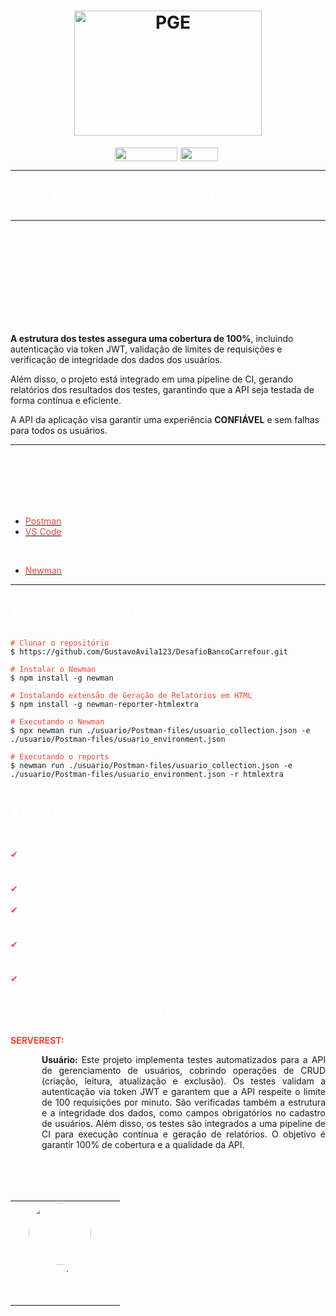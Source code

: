 <h1 align="center">
    <img src="https://encrypted-tbn0.gstatic.com/images?q=tbn:ANd9GcSViCoMGDM9XiBXvlyB07xGRIIidiLMPfDxyQ&s" alt="PGE" height="200" width="300">
    <br>
</h1>

<div style="display: flex; justify-content: center;">
<a href="https://github.com/GustavoAvila123/DesafioBancoCarrefour"><img src="https://img.shields.io/badge/-COMMITS-f44336?style=for-the-badge&logo=github&logoColor=white" width="100" height="22" style="margin-right: 5px;"/></a>
<a href="https://serverest.dev/#/"><img src="https://img.shields.io/badge/-API-1da750?style=for-the-badge&logo=internet-explorer&logoColor=White" width="60" height="22" style="margin-right: 5px;"/></a>
</div>

---

<h4 align="center" style="color: white; font-size: 20px;">
    🚧 AUTOMAÇÃO DE TESTES | BACK-END 🚧
</h4>

---

## <font color="white">💻 SOBRE O PROJETO</font>

<p style="color: white;">Este projeto é um conjunto abrangente de testes automatizados para <strong>garantir a funcionalidade e a integridade da API de Gerenciamento de Usuários.</strong><br>
Ele cobre todos os aspectos da API RESTful, incluindo operações de CRUD (criação, leitura, atualização e exclusão) de usuários.<br>

<strong>A estrutura dos testes assegura uma cobertura de 100%</strong>, incluindo autenticação via token JWT, validação de limites de requisições e verificação de integridade dos dados dos usuários.<br>

Além disso, o projeto está integrado em uma pipeline de CI, gerando relatórios dos resultados dos testes, garantindo que a API seja testada de forma contínua e eficiente.<br>

A API da aplicação visa garantir uma experiência <strong>CONFIÁVEL</strong> e sem falhas para todos os usuários.</p>

---

## <font color="white">🛠️ TECNOLOGIAS UTILIZADAS</font>

<font color="white">O projeto foi desenvolvido utilizando as seguintes tecnologias:</font>

- [<span style="color: #f44336;">Postman</span>](https://www.postman.com/)
- [<span style="color: #f44336;">VS Code</span>](https://code.visualstudio.com/)

<font color="white">Além disso, temos as seguintes dependências:</font>

- [<span style="color: #f44336;">Newman</span>](https://www.npmjs.com/package/newman)

---

## <font color="white">📂 COMO BAIXAR O PROJETO</font>

<pre>
<code class="language-bash">
<span style="color: #f44336;"># Clonar o repositório</span>
$ https://github.com/GustavoAvila123/DesafioBancoCarrefour.git

<span style="color: #f44336;"># Instalar o Newman</span>
$ npm install -g newman

<span style="color: #f44336;"># Instalando extensão de Geração de Relatórios em HTML</span>
$ npm install -g newman-reporter-htmlextra

<span style="color: #f44336;"># Executando o Newman</span>
$ npx newman run ./usuario/Postman-files/usuario_collection.json -e ./usuario/Postman-files/usuario_environment.json

<span style="color: #f44336;"># Executando o reports</span>
$ newman run ./usuario/Postman-files/usuario_collection.json -e ./usuario/Postman-files/usuario_environment.json -r htmlextra
</code>
</pre>

## <font color="white">📝 RESUMO DA ESTRUTURA</font>

<p style="color: #FFFFFF;">
    🎬 NEWMAN:<br>
    <font color="#f44336">&#10004;</font> Onde armazenamos a execução da nossa automação.
</p>

<p style="color: #FFFFFF;">
    ⚪ POSTMAN FILES:<br>
    <font color="#f44336">&#10004;</font> usuario_Collection: Armazena todos os nossos testes referente aos ENDPOINTS DA API.<br>
    <font color="#f44336">&#10004;</font> usuario_Environment: Armazena todas as nossas variáveis de ambientes.<br>
</p>

<p style="color: #FFFFFF;">
    ⏯️ USUARIO COLLECTION:<br>
    <font color="#f44336">&#10004;</font> Página onde armazenamos os nossos testes dos ENDPOINTS.<br>
</p>

<p style="color: #FFFFFF;">
    🔒 USUARIO ENVIRONMENT:<br>
    <font color="#f44336">&#10004;</font> Página onde armazenamos todas as nossas variáveis de ambientes.<br>
</p>

## <font color="white">🔍 OVERVIEW DOS TESTES</font>

<p style="color: #FFFFFF;">
    <strong style="color: #f44336;">SERVEREST:</strong><br>
    <p style="text-align: justify; margin-left: 50px;">
    <strong>Usuário:</strong> Este projeto implementa testes automatizados para a API de gerenciamento de usuários, cobrindo operações de CRUD (criação, leitura, atualização e exclusão). Os testes validam a autenticação via token JWT e garantem que a API respeite o limite de 100 requisições por minuto. São verificadas também a estrutura e a integridade dos dados, como campos obrigatórios no cadastro de usuários. Além disso, os testes são integrados a uma pipeline de CI para execução contínua e geração de relatórios. O objetivo é garantir 100% de cobertura e a qualidade da API.
    </p>

<h2 style="color: white;">✍ AUTOR</h2>
  <table>
  <tr>
    <td align="center">
      <a href="www.linkedin.com/in/gustavo-ávila-1168a8150">
        <img style="border-radius: 50%;" src="https://avatars.githubusercontent.com/u/132934043?s=400&u=d70e99353630191829cdfbc95f9f48c0a66299e8&v=4" width="100px;" alt=""/>
        <br />
         <sub style="color: white;"><b>Gustavo Ávila</b></sub>
      </a>
      <br />
      <a title="GUSTAVO ÁVILA"><sub style="color: white;"><b>Analista de Qualidade<b></a>
      <br/>
      <br/>
      <a href="mailto:gustavotoiansk@icloud.com">
        <img src="https://img.shields.io/badge/-gustavotoiansk@icloud.com-f44336?style=flat-square&logo=Gmail&logoColor=white" alt=""/>
      </a>
      <td align="center">
    </td>
  </tr>
</table>